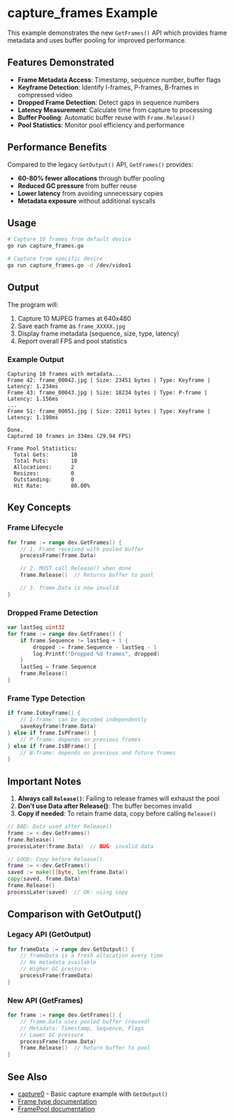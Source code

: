 # capture_frames Example

This example demonstrates the new `GetFrames()` API which provides frame metadata and uses buffer pooling for improved performance.

## Features Demonstrated

- **Frame Metadata Access**: Timestamp, sequence number, buffer flags
- **Keyframe Detection**: Identify I-frames, P-frames, B-frames in compressed video
- **Dropped Frame Detection**: Detect gaps in sequence numbers
- **Latency Measurement**: Calculate time from capture to processing
- **Buffer Pooling**: Automatic buffer reuse with `Frame.Release()`
- **Pool Statistics**: Monitor pool efficiency and performance

## Performance Benefits

Compared to the legacy `GetOutput()` API, `GetFrames()` provides:

- **60-80% fewer allocations** through buffer pooling
- **Reduced GC pressure** from buffer reuse
- **Lower latency** from avoiding unnecessary copies
- **Metadata exposure** without additional syscalls

## Usage

```bash
# Capture 10 frames from default device
go run capture_frames.go

# Capture from specific device
go run capture_frames.go -d /dev/video1
```

## Output

The program will:
1. Capture 10 MJPEG frames at 640x480
2. Save each frame as `frame_XXXXX.jpg`
3. Display frame metadata (sequence, size, type, latency)
4. Report overall FPS and pool statistics

### Example Output

```
Capturing 10 frames with metadata...
Frame 42: frame_00042.jpg | Size: 23451 bytes | Type: Keyframe | Latency: 1.234ms
Frame 43: frame_00043.jpg | Size: 18234 bytes | Type: P-frame | Latency: 1.156ms
...
Frame 51: frame_00051.jpg | Size: 22011 bytes | Type: Keyframe | Latency: 1.198ms

Done.
Captured 10 frames in 334ms (29.94 FPS)

Frame Pool Statistics:
  Total Gets:       10
  Total Puts:       10
  Allocations:      2
  Resizes:          0
  Outstanding:      0
  Hit Rate:         80.00%
```

## Key Concepts

### Frame Lifecycle

```go
for frame := range dev.GetFrames() {
    // 1. Frame received with pooled buffer
    processFrame(frame.Data)

    // 2. MUST call Release() when done
    frame.Release()  // Returns buffer to pool

    // 3. frame.Data is now invalid
}
```

### Dropped Frame Detection

```go
var lastSeq uint32
for frame := range dev.GetFrames() {
    if frame.Sequence != lastSeq + 1 {
        dropped := frame.Sequence - lastSeq - 1
        log.Printf("Dropped %d frames", dropped)
    }
    lastSeq = frame.Sequence
    frame.Release()
}
```

### Frame Type Detection

```go
if frame.IsKeyFrame() {
    // I-frame: can be decoded independently
    saveKeyframe(frame.Data)
} else if frame.IsPFrame() {
    // P-frame: depends on previous frames
} else if frame.IsBFrame() {
    // B-frame: depends on previous and future frames
}
```

## Important Notes

1. **Always call `Release()`**: Failing to release frames will exhaust the pool
2. **Don't use Data after Release()**: The buffer becomes invalid
3. **Copy if needed**: To retain frame data, copy before calling `Release()`

```go
// BAD: Data used after Release()
frame := <-dev.GetFrames()
frame.Release()
processLater(frame.Data)  // BUG: invalid data

// GOOD: Copy before Release()
frame := <-dev.GetFrames()
saved := make([]byte, len(frame.Data))
copy(saved, frame.Data)
frame.Release()
processLater(saved)  // OK: using copy
```

## Comparison with GetOutput()

### Legacy API (GetOutput)
```go
for frameData := range dev.GetOutput() {
    // frameData is a fresh allocation every time
    // No metadata available
    // Higher GC pressure
    processFrame(frameData)
}
```

### New API (GetFrames)
```go
for frame := range dev.GetFrames() {
    // frame.Data uses pooled buffer (reused)
    // Metadata: Timestamp, Sequence, Flags
    // Lower GC pressure
    processFrame(frame.Data)
    frame.Release()  // Return buffer to pool
}
```

## See Also

- [capture0](../capture0) - Basic capture example with `GetOutput()`
- [Frame type documentation](../../device/frame.go)
- [FramePool documentation](../../device/frame_pool.go)
